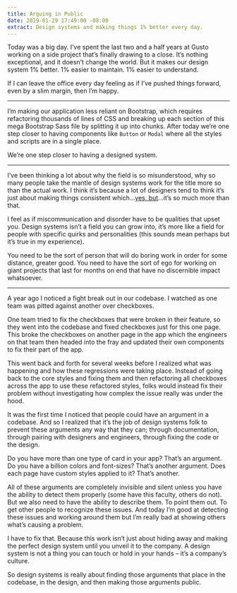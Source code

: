 ```yaml
---
title: Arguing in Public
date: 2019-01-29 17:49:00 -08:00
extract: Design systems and making things 1% better every day.
---
```


Today was a big day. I’ve spent the last two and a half years at Gusto working on a side project that’s finally drawing to a close. It’s nothing exceptional, and it doesn’t change the world. But it makes our design system 1% better. 1% easier to maintain. 1% easier to understand.

If I can leave the office every day feeling as if I’ve pushed things forward, even by a slim margin, then I’m happy.

***

I’m making our application less reliant on Bootstrap, which requires refactoring thousands of lines of CSS and breaking up each section of this mega Bootstrap Sass file by splitting it up into chunks. After today we’re one step closer to having components like `Button` or `Modal` where all the styles and scripts are in a single place. 

We’re one step closer to having a designed system.


***

I’ve been thinking a lot about why the field is so misunderstood, why so many people take the mantle of design systems work for the title more so than the actual work. I think it’s because a lot of designers tend to think it’s just about making things consistent which...[yes, but](https://robinrendle.com/notes/design-systems-at-gusto-part-ii/)...it’s so much more than that.

I feel as if miscommunication and disorder have to be qualities that upset you. Design systems isn’t a field you can grow into, it’s more like a field for people with specific quirks and personalities (this sounds mean perhaps but it’s true in my experience). 

You need to be the sort of person that will do boring work in order for some distance, greater good. You need to have the sort of ego for working on giant projects that last for months on end that have no discernible impact whatsoever. 

*** 

A year ago I noticed a fight break out in our codebase. I watched as one team was pitted against another over checkboxes.  

One team tried to fix the checkboxes that were broken in their feature, so they went into the codebase and fixed checkboxes just for this one page. This broke the checkboxes on another page in the app which the engineers on that team then headed into the fray and updated their own components to fix their part of the app. 

This went back and forth for several weeks before I realized what was happening and how these regressions were taking place. Instead of going back to the core styles and fixing them and then refactoring all checkboxes across the app to use these refactored styles, folks would instead fix their problem without investigating how complex the issue really was under the hood.

It was the first time I noticed that people could have an argument in a codebase. And so I realized that it’s the job of design systems folk to prevent these arguments any way that they can; through documentation, through pairing with designers and engineers, through fixing the code or the design.

Do you have more than one type of card in your app? That’s an argument. Do you have a billion colors and font-sizes? That’s another argument. Does each page have custom styles applied to it? That’s another. 

All of these arguments are completely invisible and silent unless you have the ability to detect them properly (some have this faculty, others do not). But we also need to have the ability to describe them. To point them out. To get other people to recognize these issues. And today I’m good at detecting these issues and working around them but I’m really bad at showing others what’s causing a problem.

I have to fix that. Because this work isn’t just about hiding away and making the perfect design system until you unveil it to the company. A design system is not a thing you can touch or hold in your hands – it’s a company’s culture.  

So design systems is really about finding those arguments  that place in the codebase, in the design, and then making those arguments public.

